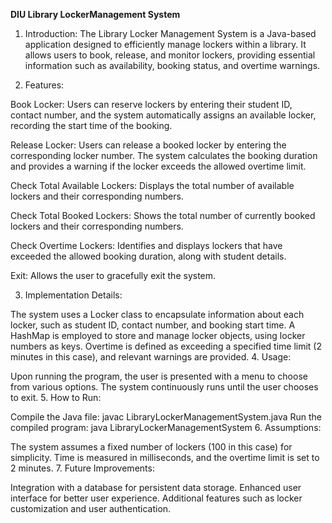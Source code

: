 **DIU Library LockerManagement System**

1. Introduction:
The Library Locker Management System is a Java-based application designed to efficiently manage lockers within a library. It allows users to book, release, and monitor lockers, providing essential information such as availability, booking status, and overtime warnings.

2. Features:

Book Locker:
Users can reserve lockers by entering their student ID, contact number, and the system automatically assigns an available locker, recording the start time of the booking.

Release Locker:
Users can release a booked locker by entering the corresponding locker number. The system calculates the booking duration and provides a warning if the locker exceeds the allowed overtime limit.

Check Total Available Lockers:
Displays the total number of available lockers and their corresponding numbers.

Check Total Booked Lockers:
Shows the total number of currently booked lockers and their corresponding numbers.

Check Overtime Lockers:
Identifies and displays lockers that have exceeded the allowed booking duration, along with student details.

Exit:
Allows the user to gracefully exit the system.

3. Implementation Details:

The system uses a Locker class to encapsulate information about each locker, such as student ID, contact number, and booking start time.
A HashMap is employed to store and manage locker objects, using locker numbers as keys.
Overtime is defined as exceeding a specified time limit (2 minutes in this case), and relevant warnings are provided.
4. Usage:

Upon running the program, the user is presented with a menu to choose from various options.
The system continuously runs until the user chooses to exit.
5. How to Run:

Compile the Java file: javac LibraryLockerManagementSystem.java
Run the compiled program: java LibraryLockerManagementSystem
6. Assumptions:

The system assumes a fixed number of lockers (100 in this case) for simplicity.
Time is measured in milliseconds, and the overtime limit is set to 2 minutes.
7. Future Improvements:

Integration with a database for persistent data storage.
Enhanced user interface for better user experience.
Additional features such as locker customization and user authentication.

